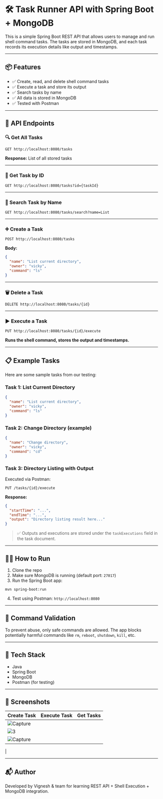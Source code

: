 # 🛠️ Task Runner API with Spring Boot + MongoDB

This is a simple Spring Boot REST API that allows users to manage and run shell command tasks. The tasks are stored in MongoDB, and each task records its execution details like output and timestamps.

---

## 📦 Features

- ✅ Create, read, and delete shell command tasks
- ✅ Execute a task and store its output
- ✅ Search tasks by name
- ✅ All data is stored in MongoDB
- ✅ Tested with Postman

---

## 🧪 API Endpoints

### 🔍 Get All Tasks
```
GET http://localhost:8080/tasks
```
**Response:** List of all stored tasks

---

### 🔎 Get Task by ID
```
GET http://localhost:8080/tasks?id={taskId}
```

---

### 🔎 Search Task by Name
```
GET http://localhost:8080/tasks/search?name=List
```

---

### ➕ Create a Task
```
POST http://localhost:8080/tasks
```
**Body:**
```json
{
  "name": "List current directory",
  "owner": "vicky",
  "command": "ls"
}
```

---

### 🗑️ Delete a Task
```
DELETE http://localhost:8080/tasks/{id}
```

---

### ▶️ Execute a Task
```
PUT http://localhost:8080/tasks/{id}/execute
```
**Runs the shell command, stores the output and timestamps.**

---

## 📋 Example Tasks

Here are some sample tasks from our testing:

### Task 1: List Current Directory
```json
{
  "name": "List current directory",
  "owner": "vicky",
  "command": "ls"
}
```

### Task 2: Change Directory (example)
```json
{
  "name": "Change directory",
  "owner": "vicky",
  "command": "cd"
}
```

### Task 3: Directory Listing with Output
Executed via Postman:
```
PUT /tasks/{id}/execute
```
**Response:**
```json
{
  "startTime": "...",
  "endTime": "...",
  "output": "Directory listing result here..."
}
```

> ✅ Outputs and executions are stored under the `taskExecutions` field in the task document.

---

## 🏃‍♂️ How to Run

1. Clone the repo
2. Make sure MongoDB is running (default port: `27017`)
3. Run the Spring Boot app:
```
mvn spring-boot:run
```
4. Test using Postman: `http://localhost:8080`

---

## 🧼 Command Validation

To prevent abuse, only safe commands are allowed. The app blocks potentially harmful commands like `rm`, `reboot`, `shutdown`, `kill`, etc.

---

## 💾 Tech Stack

- Java
- Spring Boot
- MongoDB
- Postman (for testing)

---

## 📸 Screenshots

| Create Task | Execute Task | Get Tasks |
|-------------|--------------|-----------|
| ![Capture](https://github.com/user-attachments/assets/8831d259-eb96-4b62-9a19-73ec6ea98eaf)
 |![3](https://github.com/user-attachments/assets/cb8b485f-b931-426f-8e19-e4cc2c7de97a)
  | ![Capture](https://github.com/user-attachments/assets/2c7d819f-039a-4631-9949-246ff2bbe416)
 |

---

## 📬 Author

Developed by Vignesh & team for learning REST API + Shell Execution + MongoDB integration.
